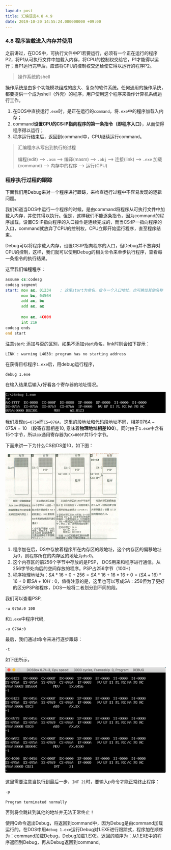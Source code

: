 ```yaml
---
layout: post
title: 汇编语言4.8 4.9
date: 2019-10-20 14:55:24.000000000 +09:00
---
```


### 4.8 程序装载进入内存并使用

之前讲过，在DOS中，可执行文件中P1若要运行，必须有一个正在运行的程序P2，将P1从可执行文件中加载入内存，将CPU的控制权交给它，P1才能得以运行；当P1运行完毕后，应该将CPU的控制权交还给使它得以运行的程序P2。

> 操作系统的shell

操作系统是由多个功能模块组成的庞大、复杂的软件系统。任何通用的操作系统，都要提供一个成为shell（外壳）的程序，用户使用这个程序来操作计算机系统运行工作。

1. 在DOS中直接运行```.exe```时，是正在运行的```command```，将```.exe```中的程序加载入内存；
2. command**设置CPU的CS:IP指向程序的第一条指令（即程序入口）**，从而使得程序得以运行；
3. 程序运行结束后，返回到command中，CPU继续运行command。

> 汇编程序从写出到执行的过程<br>
<br>编程(edit) --> ```.asm``` --> 编译(masm) --> ```.obj``` --> 连接(link) --> ```.exe``` 加载(command) --> 内存中的程序 --> 运行(CPU)

### 程序执行过程的跟踪

下面我们用Debug来对一个程序进行跟踪，来检查运行过程中不容易发现的逻辑问题。

我们知道当DOS中运行一个程序的时候，是由command将程序从可执行文件中加载入内存，并使其得以执行。但是，这样我们不能逐条指令，因为command的程序加载，设置CS:IP指向程序的入口操作是连续完成的，而当CS:IP一指向程序的入口，command就放弃了CPU的控制权，CPU立即开始运行程序，直至程序结束。

Debug可以将程序载入内存，设置CS:IP指向程序的入口，但Debug并不放弃对CPU的控制，这样，我们就可以使用Debug的相关命令来单步执行程序，查看每一条指令的执行结果。

这里我们编程程序：

```asm
assume cs:codesg
codesg segment
start: mov ax, 0123H    ; 这里start为命名，给与一个入口地址，也可换位其他名称
       mov bx, 0456H
       add ax, bx
       add ax, ax

       mov ax, 4C00H
       int 21H
codesg ends
end start
```

注意start: 添加与否的区别，如果不添加start命名，link时则会如下提示：

```
LINK : warning L4038: program has no starting address
```

在获得目标程序```1.exe```后，用debug运行程序，

```
debug 1.exe
```
在输入结果后输入r好看各个寄存器的地址情况。

![figure1](/assets/201910/2019-10-20_15-50-43.png)

我们发现```DS=075A```而```CS=076A```，这里的段地址和代码段地址不同，相差$076A-075A=10$ （段寄存器相差10, 意味着**物理地址相差100**）。同时由于```1.exe```中含有15个字节，所以cx通用寄存器为```CX=000F```共15个字节。

下面来讲一下为什么CS和DS差10，如下图：

![figure2](/assets/201910/2019-10-20_16-02-58.png)

1. 程序加在后，DS中存放着程序所在内存区的段地址，这个内存区的偏移地址为0，则程序所在的内存区的地址为ds:0。
2. 这个内存区的前256个字节中存放的是PSP， DOS用来和程序进行通信。从256字节处向后的空间存放的程序。PSP占256字节（100H）
3. 程序物理地址为：$SA*16+0+256=SA*16+16*16+0=(SA+16)*16+0$ 即$SA+10H:0$，值得注意的是，这里也可以写成$SA:256$但为了更好的区分PSP和程序，DOS一般将二者划分到不同的段。

我们可以查看PSP,

```
-u 075A:0 100
```

和```1.exe```中程序代码,

```
-u 076A:0
```

最后，我们通过t命令来进行逐步跟踪：

```
-t
```

如下图所示，

![figure3](/assets/201910/2019-10-20_16-17-04.png)

这里需要注意当执行到最后一步，```INT 21```时，要输入p命令才能正常终止程序：

```
-p

Program terminated normally
```

否则将会跳转到其他的地址并无法正常终止！

使用Q命令退出Debug，将返回到command中，因为Debug是由command加载运行的。在DOS中用```debug 1.exe```运行Debug对1.EXE进行跟踪式，程序加在顺序为：command加载Debug，Debug加载1.EXE。返回的顺序为：从1.EXE中的程序返回到Debug，再从Debug返回到command。

